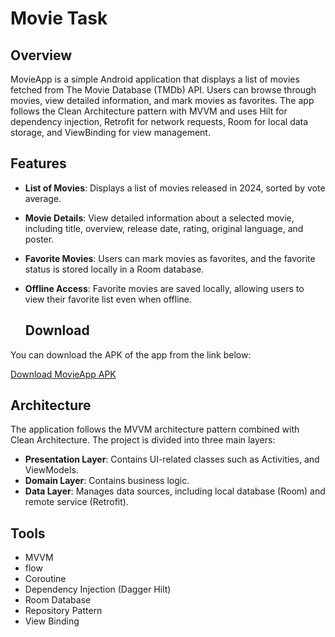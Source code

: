 # Movie Task
## Overview

MovieApp is a simple Android application that displays a list of movies fetched from The Movie Database (TMDb) API. Users can browse through movies, view detailed information, and mark movies as favorites. The app follows the Clean Architecture pattern with MVVM and uses Hilt for dependency injection, Retrofit for network requests, Room for local data storage, and ViewBinding for view management.

## Features

- **List of Movies**: Displays a list of movies released in 2024, sorted by vote average.
- **Movie Details**: View detailed information about a selected movie, including title, overview, release date, rating, original language, and poster.
- **Favorite Movies**: Users can mark movies as favorites, and the favorite status is stored locally in a Room database.
- **Offline Access**: Favorite movies are saved locally, allowing users to view their favorite list even when offline.

  ## Download

You can download the APK of the app from the link below:

[Download MovieApp APK]([https://drive.google.com/your-google-drive-apk-link](https://drive.google.com/file/d/1WN7JAuoJjx9CfMw0HU0QTYMgfmlQqKSd/view?usp=sharing))

## Architecture

The application follows the MVVM architecture pattern combined with Clean Architecture. The project is divided into three main layers:

- **Presentation Layer**: Contains UI-related classes such as Activities, and ViewModels.
- **Domain Layer**: Contains business logic.
- **Data Layer**: Manages data sources, including local database (Room) and remote service (Retrofit).


####
## Tools

- MVVM
- flow
- Coroutine
- Dependency Injection (Dagger Hilt)
- Room Database
- Repository Pattern
- View Binding
 ####

